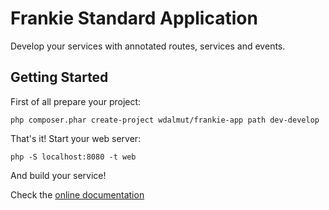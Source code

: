 # Frankie Standard Application

Develop your services with annotated routes, services and events.

## Getting Started

First of all prepare your project:

```shell
php composer.phar create-project wdalmut/frankie-app path dev-develop
```

That's it! Start your web server:

```shell
php -S localhost:8080 -t web
```

And build your service!

Check the [online documentation](http://frankie.readthedocs.org/)

